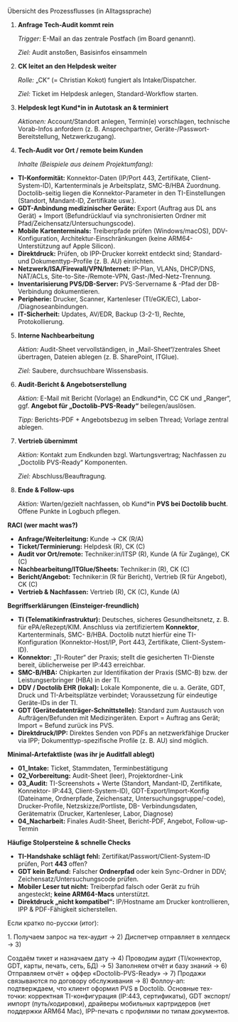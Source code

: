 ﻿Übersicht des Prozessflusses (in Alltagssprache) 

1. **Anfrage Tech-Audit kommt rein** 

   *Trigger:* E-Mail an das zentrale Postfach (im Board genannt). 

   *Ziel:* Audit anstoßen, Basisinfos einsammeln 

2. **CK leitet an den Helpdesk weiter** 

   *Rolle:* „CK“ (= Christian Kokot) fungiert als Intake/Dispatcher. 

   *Ziel:* Ticket im Helpdesk anlegen, Standard-Workflow starten. 

3. **Helpdesk legt Kund\*in in Autotask an & terminiert** 

   *Aktionen:* Account/Standort anlegen, Termin(e) vorschlagen, technische Vorab-Infos anfordern (z. B. Ansprechpartner, Geräte-/Passwort-Bereitstellung, Netzwerkzugang). 

4. **Tech-Audit vor Ort / remote beim Kunden** 

   *Inhalte (Beispiele aus deinem Projektumfang):* 

- **TI-Konformität:** Konnektor-Daten (IP/Port 443, Zertifikate, Client-System-ID), Kartenterminals je Arbeitsplatz, SMC-B/HBA Zuordnung. Doctolib-seitig liegen die Konnektor-Parameter in den TI-Einstellungen (Standort, Mandant-ID, Zertifikate usw.).  
- **GDT-Anbindung medizinischer Geräte:** Export (Auftrag aus DL ans Gerät) + Import (Befundrücklauf via synchronisierten Ordner mit Pfad/Zeichensatz/Untersuchungscode).  
- **Mobile Kartenterminals:** Treiberpfade prüfen (Windows/macOS), DDV- Konfiguration, Architektur-Einschränkungen (keine ARM64-Unterstützung auf Apple Silicon).  
- **Direktdruck:** Prüfen, ob IPP-Drucker korrekt entdeckt sind; Standard- und Dokumenttyp-Profile (z. B. AU) einrichten.  
- **Netzwerk/ISA/Firewall/VPN/Internet:** IP-Plan, VLANs, DHCP/DNS, NAT/ACLs, Site-to-Site-/Remote-VPN, Gast-/Med-Netz-Trennung. 
- **Inventarisierung PVS/DB-Server:** PVS-Servername & -Pfad der DB-Verbindung dokumentieren. 
- **Peripherie:** Drucker, Scanner, Kartenleser (TI/eGK/EC), Labor- /Diagnoseanbindungen. 
- **IT-Sicherheit:** Updates, AV/EDR, Backup (3-2-1), Rechte, Protokollierung. 
5. **Interne Nachbearbeitung** 

   *Aktion:* Audit-Sheet vervollständigen, in „Mail-Sheet“/zentrales Sheet übertragen, Dateien ablegen (z. B. SharePoint, ITGlue). 

   *Ziel:* Saubere, durchsuchbare Wissensbasis. 

6. **Audit-Bericht & Angebotserstellung** 

   *Aktion:* E-Mail mit Bericht (Vorlage) an Endkund\*in, CC CK und „Ranger“, ggf. **Angebot für „Doctolib-PVS-Ready“** beilegen/auslösen. 

   *Tipp:* Berichts-PDF + Angebotsbezug im selben Thread; Vorlage zentral ablegen. 

7. **Vertrieb übernimmt** 

   *Aktion:* Kontakt zum Endkunden bzgl. Wartungsvertrag; Nachfassen zu „Doctolib PVS-Ready“ Komponenten. 

   *Ziel:* Abschluss/Beauftragung. 

8. **Ende & Follow-ups** 

   *Aktion:* Warten/gezielt nachfassen, ob Kund\*in **PVS bei Doctolib bucht**. Offene Punkte in Logbuch pflegen. 

**RACI (wer macht was?)** 

- **Anfrage/Weiterleitung:** Kunde → CK (R/A) 
- **Ticket/Terminierung:** Helpdesk (R), CK (C) 
- **Audit vor Ort/remote:** Techniker:in/ITSP (R), Kunde (A für Zugänge), CK (C) 
- **Nachbearbeitung/ITGlue/Sheets:** Techniker:in (R), CK (C) 
- **Bericht/Angebot:** Techniker:in (R für Bericht), Vertrieb (R für Angebot), CK (C) 
- **Vertrieb & Nachfassen:** Vertrieb (R), CK (C), Kunde (A) 

**Begriffserklärungen (Einsteiger-freundlich)** 

- **TI (Telematikinfrastruktur):** Deutsches, sicheres Gesundheitsnetz, z. B. für ePA/eRezept/KIM. Anschluss via zertifiziertem **Konnektor**, Kartenterminals, SMC- B/HBA. Doctolib nutzt hierfür eine TI-Konfiguration (Konnektor-Host/IP, Port 443, Zertifikate, Client-System-ID).  
- **Konnektor:** „TI-Router“ der Praxis; stellt die gesicherten TI-Dienste bereit, üblicherweise per IP:443 erreichbar.  
- **SMC-B/HBA:** Chipkarten zur Identifikation der Praxis (SMC-B) bzw. der Leistungserbringer (HBA) in der TI.  
- **DDV / Doctolib EHR (lokal):** Lokale Komponente, die u. a. Geräte, GDT, Druck und TI-Arbeitsplätze verbindet; Voraussetzung für eindeutige Geräte-IDs in der TI.  
- **GDT (Gerätedatenträger-Schnittstelle):** Standard zum Austausch von Aufträgen/Befunden mit Medizingeräten. Export = Auftrag ans Gerät; Import = Befund zurück ins PVS.  
- **Direktdruck/IPP:** Direktes Senden von PDFs an netzwerkfähige Drucker via IPP; Dokumenttyp-spezifische Profile (z. B. AU) sind möglich.  

**Minimal-Artefaktliste (was ihr je Auditfall ablegt)** 

- **01\_Intake:** Ticket, Stammdaten, Terminbestätigung 
- **02\_Vorbereitung:** Audit-Sheet (leer), Projektordner-Link 
- **03\_Audit:** TI-Screenshots + Werte (Standort, Mandant-ID, Zertifikate, Konnektor- IP:443, Client-System-ID), GDT-Export/Import-Konfig (Dateiname, Ordnerpfade, Zeichensatz, Untersuchungsgruppe/-code), Drucker-Profile, Netzskizze/Portliste, DB- Verbindungsdaten, Gerätematrix (Drucker, Kartenleser, Labor, Diagnose) 
- **04\_Nacharbeit:** Finales Audit-Sheet, Bericht-PDF, Angebot, Follow-up-Termin 

**Häufige Stolpersteine & schnelle Checks** 

- **TI-Handshake schlägt fehl:** Zertifikat/Passwort/Client-System-ID prüfen, Port **443** offen?  
- **GDT kein Befund:** Falscher **Ordnerpfad** oder kein Sync-Ordner in DDV; Zeichensatz/Untersuchungscode prüfen.  
- **Mobiler Leser tut nicht:** Treiberpfad falsch oder Gerät zu früh angesteckt; **keine ARM64-Macs** unterstützt.  
- **Direktdruck „nicht kompatibel“:** IP/Hostname am Drucker kontrollieren, IPP & PDF-Fähigkeit sicherstellen.  

Если кратко по-русски (итог): 

1\.  Получаем запрос на тех-аудит → 2) Диспетчер отправляет в хелпдеск → 3) 

Создаём тикет и назначаем дату → 4) Проводим аудит (TI/коннектор, GDT, карты, печать, сеть, БД) → 5) Заполняем отчёт и базу знаний → 6) Отправляем отчёт + оффер «Doctolib-PVS-Ready» → 7) Продажи связываются по договору обслуживания → 8) Фоллоу-ап: подтверждаем, что клиент оформил PVS в Doctolib. Основные тех-точки: корректная TI-конфигурация (IP:443, сертификаты), GDT экспорт/импорт (путь/кодировки), драйверы мобильных картридеров (нет поддержки ARM64 Mac), IPP-печать с профилями по типам документов. 
